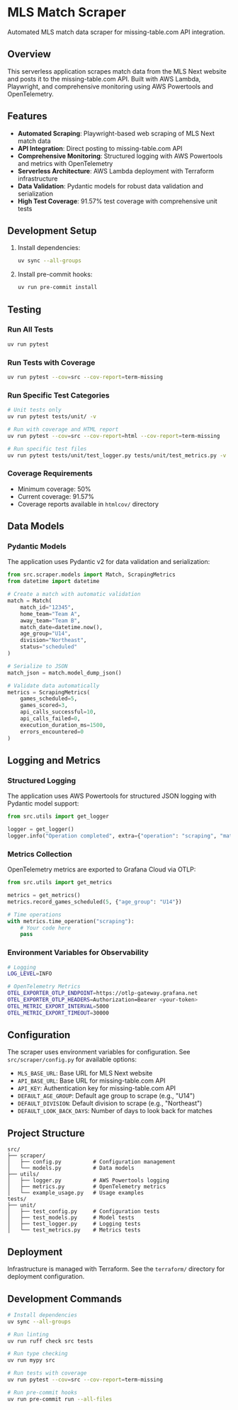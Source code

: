 # MLS Match Scraper

Automated MLS match data scraper for missing-table.com API integration.

## Overview

This serverless application scrapes match data from the MLS Next website and posts it to the missing-table.com API. Built with AWS Lambda, Playwright, and comprehensive monitoring using AWS Powertools and OpenTelemetry.

## Features

- **Automated Scraping**: Playwright-based web scraping of MLS Next match data
- **API Integration**: Direct posting to missing-table.com API
- **Comprehensive Monitoring**: Structured logging with AWS Powertools and metrics with OpenTelemetry
- **Serverless Architecture**: AWS Lambda deployment with Terraform infrastructure
- **Data Validation**: Pydantic models for robust data validation and serialization
- **High Test Coverage**: 91.57% test coverage with comprehensive unit tests

## Development Setup

1. Install dependencies:
   ```bash
   uv sync --all-groups
   ```

2. Install pre-commit hooks:
   ```bash
   uv run pre-commit install
   ```

## Testing

### Run All Tests
```bash
uv run pytest
```

### Run Tests with Coverage
```bash
uv run pytest --cov=src --cov-report=term-missing
```

### Run Specific Test Categories
```bash
# Unit tests only
uv run pytest tests/unit/ -v

# Run with coverage and HTML report
uv run pytest --cov=src --cov-report=html --cov-report=term-missing

# Run specific test files
uv run pytest tests/unit/test_logger.py tests/unit/test_metrics.py -v
```

### Coverage Requirements
- Minimum coverage: 50%
- Current coverage: 91.57%
- Coverage reports available in `htmlcov/` directory

## Data Models

### Pydantic Models
The application uses Pydantic v2 for data validation and serialization:

```python
from src.scraper.models import Match, ScrapingMetrics
from datetime import datetime

# Create a match with automatic validation
match = Match(
    match_id="12345",
    home_team="Team A",
    away_team="Team B",
    match_date=datetime.now(),
    age_group="U14",
    division="Northeast",
    status="scheduled"
)

# Serialize to JSON
match_json = match.model_dump_json()

# Validate data automatically
metrics = ScrapingMetrics(
    games_scheduled=5,
    games_scored=3,
    api_calls_successful=10,
    api_calls_failed=0,
    execution_duration_ms=1500,
    errors_encountered=0
)
```

## Logging and Metrics

### Structured Logging
The application uses AWS Powertools for structured JSON logging with Pydantic model support:

```python
from src.utils import get_logger

logger = get_logger()
logger.info("Operation completed", extra={"operation": "scraping", "match": match})
```

### Metrics Collection
OpenTelemetry metrics are exported to Grafana Cloud via OTLP:

```python
from src.utils import get_metrics

metrics = get_metrics()
metrics.record_games_scheduled(5, {"age_group": "U14"})

# Time operations
with metrics.time_operation("scraping"):
    # Your code here
    pass
```

### Environment Variables for Observability
```bash
# Logging
LOG_LEVEL=INFO

# OpenTelemetry Metrics
OTEL_EXPORTER_OTLP_ENDPOINT=https://otlp-gateway.grafana.net
OTEL_EXPORTER_OTLP_HEADERS=Authorization=Bearer <your-token>
OTEL_METRIC_EXPORT_INTERVAL=5000
OTEL_METRIC_EXPORT_TIMEOUT=30000
```

## Configuration

The scraper uses environment variables for configuration. See `src/scraper/config.py` for available options:

- `MLS_BASE_URL`: Base URL for MLS Next website
- `API_BASE_URL`: Base URL for missing-table.com API
- `API_KEY`: Authentication key for missing-table.com API
- `DEFAULT_AGE_GROUP`: Default age group to scrape (e.g., "U14")
- `DEFAULT_DIVISION`: Default division to scrape (e.g., "Northeast")
- `DEFAULT_LOOK_BACK_DAYS`: Number of days to look back for matches

## Project Structure

```
src/
├── scraper/
│   ├── config.py          # Configuration management
│   └── models.py          # Data models
├── utils/
│   ├── logger.py          # AWS Powertools logging
│   ├── metrics.py         # OpenTelemetry metrics
│   └── example_usage.py   # Usage examples
tests/
├── unit/
│   ├── test_config.py     # Configuration tests
│   ├── test_models.py     # Model tests
│   ├── test_logger.py     # Logging tests
│   └── test_metrics.py    # Metrics tests
```

## Deployment

Infrastructure is managed with Terraform. See the `terraform/` directory for deployment configuration.

## Development Commands

```bash
# Install dependencies
uv sync --all-groups

# Run linting
uv run ruff check src tests

# Run type checking
uv run mypy src

# Run tests with coverage
uv run pytest --cov=src --cov-report=term-missing

# Run pre-commit hooks
uv run pre-commit run --all-files
```

